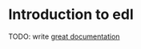 # Introduction to edl

TODO: write [great documentation](http://jacobian.org/writing/great-documentation/what-to-write/)
